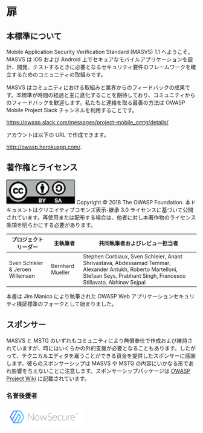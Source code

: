 # 扉

## 本標準について

Mobile Application Security Verification Standard (MASVS) 1.1 へようこそ。MASVS は iOS および Android 上でセキュアなモバイルアプリケーションを設計、開発、テストするときに必要となるセキュリティ要件のフレームワークを確立するためのコミュニティの取組みです。

MASVS はコミュニティにおける取組みと業界からのフィードバックの成果です。本標準が時間の経過と主に進化することを期待しており、コミュニティからのフィードバックを歓迎します。私たちと連絡を取る最善の方法は OWASP Mobile Project Slack チャンネルを利用することです。

https://owasp.slack.com/messages/project-mobile_omtg/details/

アカウントは以下の URL で作成できます。

http://owasp.herokuapp.com/.

## 著作権とライセンス

![license](images/license.png)
Copyright © 2018 The OWASP Foundation. 本ドキュメントはクリエイティブコモンズ表示-継承 3.0 ライセンスに基づいて公開されています。再使用または配布する場合は、他者に対し本著作物のライセンス条項を明らかにする必要があります。

| プロジェクトリーダー | 主執筆者 | 共同執筆者およびレビュー担当者 |
| --- | --- | --- |
| Sven Schleier & Jeroen Willemsen | Bernhard Mueller | Stephen Corbiaux, Sven Schleier, Anant Shrivastava, Abdessamad Temmar, Alexander Antukh, Roberto Martelloni, Stefaan Seys, Prabhant Singh, Francesco Stillavato, Abhinav Sejpal |

本書は Jim Manico により執筆された OWASP Web アプリケーションセキュリティ検証標準のフォークとして始まりました。

## スポンサー

MASVS と MSTG のいずれもコミュニティにより無償奉仕で作成および維持されていますが、時にはいくらかの外的支援が必要となることもあります。したがって、テクニカルエディタを雇うことができる資金を提供したスポンサーに感謝します。彼らのスポンサーシップは MASVS や MSTG の内容にいかなる形であれ影響を与えないことに注意します。スポンサーシップパッケージは [OWASP Project Wiki](https://www.owasp.org/index.php/OWASP_Mobile_Security_Testing_Guide#tab=Sponsorship_Packages "OWASP Mobile Security Testing Guide Sponsorship Packages") に記載されています。

### 名誉後援者

[![NowSecure](images/NowSecure_logo.png)](https://www.nowsecure.com/ "NowSecure")
